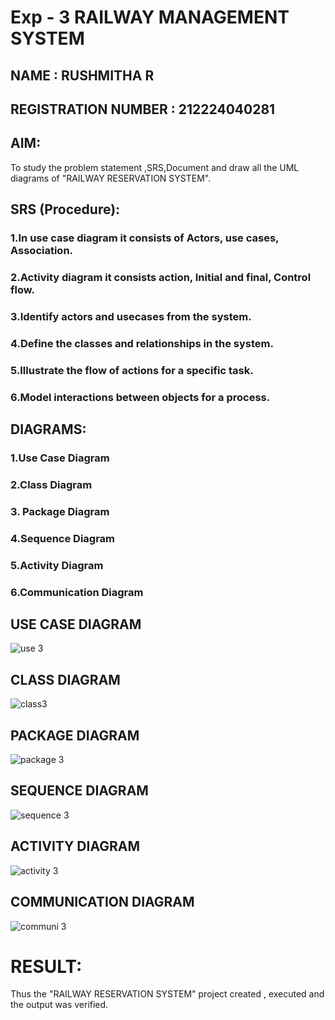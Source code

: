 # Exp - 3 RAILWAY MANAGEMENT SYSTEM
## NAME : RUSHMITHA R
## REGISTRATION NUMBER : 212224040281


## AIM:
To study the problem statement ,SRS,Document and draw all the UML diagrams of "RAILWAY RESERVATION SYSTEM".

## SRS (Procedure):
### 1.In use case diagram it consists of Actors, use cases, Association.
### 2.Activity diagram it consists action, Initial and final, Control flow.
### 3.Identify actors and usecases from the system.
### 4.Define the classes and relationships in the system.
### 5.Illustrate the flow of actions for a specific task.
### 6.Model interactions between objects for a process.


## DIAGRAMS:

### 1.Use Case Diagram
### 2.Class Diagram
### 3. Package Diagram
### 4.Sequence Diagram
### 5.Activity Diagram
### 6.Communication Diagram

## USE CASE DIAGRAM
![use 3](https://github.com/user-attachments/assets/165d0d1c-2f7c-49e0-b213-b8bf63d2bb25)


## CLASS DIAGRAM
![class3](https://github.com/user-attachments/assets/e2f6bd1b-bfa7-47a3-bf0f-846ebe084bb6)


## PACKAGE DIAGRAM
![package 3](https://github.com/user-attachments/assets/aa3c38bc-ec41-46cf-9050-b7c2fc0b4d9a)


## SEQUENCE DIAGRAM
![sequence 3](https://github.com/user-attachments/assets/9efa01b5-7e20-4095-ac2b-a89462a965e6)


## ACTIVITY DIAGRAM
![activity 3](https://github.com/user-attachments/assets/4e12df9b-2b88-455d-bb17-89eb1675a48b)


## COMMUNICATION DIAGRAM
![communi 3](https://github.com/user-attachments/assets/75b90955-f519-4cb9-b50b-9ad0f810509d)


# RESULT:
Thus the "RAILWAY RESERVATION SYSTEM" project created , executed and the output was verified.
